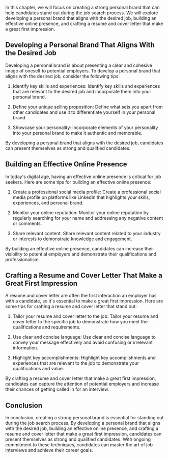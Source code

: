 
In this chapter, we will focus on creating a strong personal brand that can help candidates stand out during the job search process. We will explore developing a personal brand that aligns with the desired job, building an effective online presence, and crafting a resume and cover letter that make a great first impression.

Developing a Personal Brand That Aligns With the Desired Job
------------------------------------------------------------

Developing a personal brand is about presenting a clear and cohesive image of oneself to potential employers. To develop a personal brand that aligns with the desired job, consider the following tips:

1. Identify key skills and experiences: Identify key skills and experiences that are relevant to the desired job and incorporate them into your personal brand.

2. Define your unique selling proposition: Define what sets you apart from other candidates and use it to differentiate yourself in your personal brand.

3. Showcase your personality: Incorporate elements of your personality into your personal brand to make it authentic and memorable.

By developing a personal brand that aligns with the desired job, candidates can present themselves as strong and qualified candidates.

Building an Effective Online Presence
-------------------------------------

In today's digital age, having an effective online presence is critical for job seekers. Here are some tips for building an effective online presence:

1. Create a professional social media profile: Create a professional social media profile on platforms like LinkedIn that highlights your skills, experiences, and personal brand.

2. Monitor your online reputation: Monitor your online reputation by regularly searching for your name and addressing any negative content or comments.

3. Share relevant content: Share relevant content related to your industry or interests to demonstrate knowledge and engagement.

By building an effective online presence, candidates can increase their visibility to potential employers and demonstrate their qualifications and professionalism.

Crafting a Resume and Cover Letter That Make a Great First Impression
---------------------------------------------------------------------

A resume and cover letter are often the first interaction an employer has with a candidate, so it's essential to make a great first impression. Here are some tips for crafting a resume and cover letter that stand out:

1. Tailor your resume and cover letter to the job: Tailor your resume and cover letter to the specific job to demonstrate how you meet the qualifications and requirements.

2. Use clear and concise language: Use clear and concise language to convey your message effectively and avoid confusing or irrelevant information.

3. Highlight key accomplishments: Highlight key accomplishments and experiences that are relevant to the job to demonstrate your qualifications and value.

By crafting a resume and cover letter that make a great first impression, candidates can capture the attention of potential employers and increase their chances of getting called in for an interview.

Conclusion
----------

In conclusion, creating a strong personal brand is essential for standing out during the job search process. By developing a personal brand that aligns with the desired job, building an effective online presence, and crafting a resume and cover letter that make a great first impression, candidates can present themselves as strong and qualified candidates. With ongoing commitment to these techniques, candidates can master the art of job interviews and achieve their career goals.
